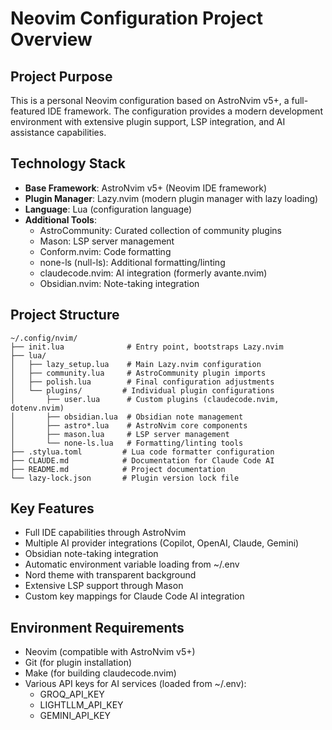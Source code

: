 # Neovim Configuration Project Overview

## Project Purpose
This is a personal Neovim configuration based on AstroNvim v5+, a full-featured IDE framework. The configuration provides a modern development environment with extensive plugin support, LSP integration, and AI assistance capabilities.

## Technology Stack
- **Base Framework**: AstroNvim v5+ (Neovim IDE framework)
- **Plugin Manager**: Lazy.nvim (modern plugin manager with lazy loading)
- **Language**: Lua (configuration language)
- **Additional Tools**:
  - AstroCommunity: Curated collection of community plugins
  - Mason: LSP server management
  - Conform.nvim: Code formatting
  - none-ls (null-ls): Additional formatting/linting
  - claudecode.nvim: AI integration (formerly avante.nvim)
  - Obsidian.nvim: Note-taking integration

## Project Structure
```
~/.config/nvim/
├── init.lua              # Entry point, bootstraps Lazy.nvim
├── lua/
│   ├── lazy_setup.lua    # Main Lazy.nvim configuration
│   ├── community.lua     # AstroCommunity plugin imports
│   ├── polish.lua        # Final configuration adjustments
│   └── plugins/         # Individual plugin configurations
│       ├── user.lua      # Custom plugins (claudecode.nvim, dotenv.nvim)
│       ├── obsidian.lua  # Obsidian note management
│       ├── astro*.lua    # AstroNvim core components
│       ├── mason.lua     # LSP server management
│       └── none-ls.lua   # Formatting/linting tools
├── .stylua.toml         # Lua code formatter configuration
├── CLAUDE.md            # Documentation for Claude Code AI
├── README.md            # Project documentation
└── lazy-lock.json       # Plugin version lock file
```

## Key Features
- Full IDE capabilities through AstroNvim
- Multiple AI provider integrations (Copilot, OpenAI, Claude, Gemini)
- Obsidian note-taking integration
- Automatic environment variable loading from ~/.env
- Nord theme with transparent background
- Extensive LSP support through Mason
- Custom key mappings for Claude Code AI integration

## Environment Requirements
- Neovim (compatible with AstroNvim v5+)
- Git (for plugin installation)
- Make (for building claudecode.nvim)
- Various API keys for AI services (loaded from ~/.env):
  - GROQ_API_KEY
  - LIGHTLLM_API_KEY
  - GEMINI_API_KEY